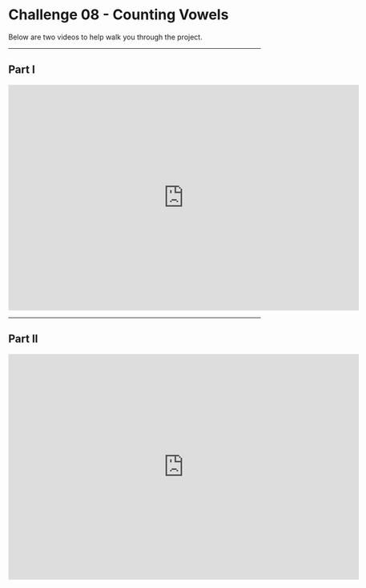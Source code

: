 # Challenge 08 - Counting Vowels

Below are two videos to help walk you through the project.

---

## Part I

<iframe width="700" height="450" src="https://www.youtube.com/embed/PhAUmrbae0Y" title="Challenge 08 Helper" frameborder="0" allow="accelerometer; autoplay; clipboard-write; encrypted-media; gyroscope; picture-in-picture" allowfullscreen></iframe>

---

## Part II

<iframe width="700" height="450" src="https://www.youtube.com/embed/FO5PsPbPrcM" title="Challenge 08 Helper II" frameborder="0" allow="accelerometer; autoplay; clipboard-write; encrypted-media; gyroscope; picture-in-picture" allowfullscreen></iframe>
